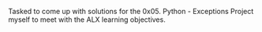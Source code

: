 Tasked to come up with solutions for the 0x05. Python - Exceptions Project myself to meet with the ALX learning objectives.
